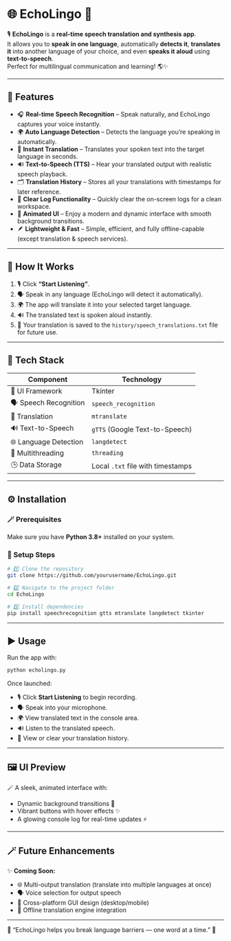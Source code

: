 # 🌐 EchoLingo 💬  

🎙️ **EchoLingo** is a **real-time speech translation and synthesis app**.  
It allows you to **speak in one language**, automatically **detects it**, **translates it** into another language of your choice, and even **speaks it aloud** using **text-to-speech**.  
Perfect for multilingual communication and learning! 🌎✨  

---

## 🚀 Features  

- 🎧 **Real-time Speech Recognition** – Speak naturally, and EchoLingo captures your voice instantly.  
- 🌍 **Auto Language Detection** – Detects the language you’re speaking in automatically.  
- 🔄 **Instant Translation** – Translates your spoken text into the target language in seconds.  
- 🔊 **Text-to-Speech (TTS)** – Hear your translated output with realistic speech playback.  
- 🗂️ **Translation History** – Stores all your translations with timestamps for later reference.  
- 🧹 **Clear Log Functionality** – Quickly clear the on-screen logs for a clean workspace.  
- 🌈 **Animated UI** – Enjoy a modern and dynamic interface with smooth background transitions.  
- 🪶 **Lightweight & Fast** – Simple, efficient, and fully offline-capable (except translation & speech services).  

---

## 🧠 How It Works  

1. 🎙️ Click **“Start Listening”**.  
2. 🗣️ Speak in any language (EchoLingo will detect it automatically).  
3. 🌍 The app will translate it into your selected target language.  
4. 🔊 The translated text is spoken aloud instantly.  
5. 📜 Your translation is saved to the `history/speech_translations.txt` file for future use.  

---

## 🧩 Tech Stack  

| Component | Technology |
|------------|-------------|
| 🎨 UI Framework | Tkinter |
| 🗣️ Speech Recognition | `speech_recognition` |
| 🧏 Translation | `mtranslate` |
| 🔊 Text-to-Speech | `gTTS` (Google Text-to-Speech) |
| 🌐 Language Detection | `langdetect` |
| 🧵 Multithreading | `threading` |
| 🕒 Data Storage | Local `.txt` file with timestamps |

---

## ⚙️ Installation  

### 🪄 Prerequisites  
Make sure you have **Python 3.8+** installed on your system.

### 🧰 Setup Steps  
```bash
# 1️⃣ Clone the repository
git clone https://github.com/yourusername/EchoLingo.git

# 2️⃣ Navigate to the project folder
cd EchoLingo

# 3️⃣ Install dependencies
pip install speechrecognition gtts mtranslate langdetect tkinter
```

---

## ▶️ Usage  

Run the app with:
```bash
python echolingo.py
```

Once launched:
- 🎙️ Click **Start Listening** to begin recording.  
- 🗣️ Speak into your microphone.  
- 🌍 View translated text in the console area.  
- 🔊 Listen to the translated speech.  
- 📜 View or clear your translation history.  

---

## 🖼️ UI Preview  

🪄 A sleek, animated interface with:  
- Dynamic background transitions 🌈  
- Vibrant buttons with hover effects ✨  
- A glowing console log for real-time updates ⚡  

---

## 🪄 Future Enhancements  

✨ **Coming Soon:**  
- 🌐 Multi-output translation (translate into multiple languages at once)  
- 🗣️ Voice selection for output speech  
- 📱 Cross-platform GUI design (desktop/mobile)  
- 🧠 Offline translation engine integration   

---

🌟 “EchoLingo helps you break language barriers — one word at a time.” 🌟  
